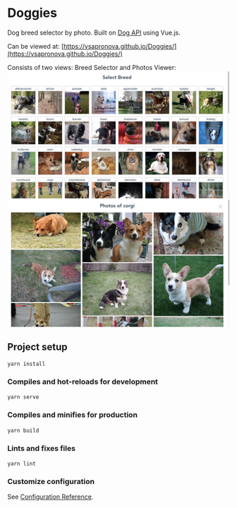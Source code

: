 # Doggies

Dog breed selector by photo. Built on [Dog API](https://dog.ceo/dog-api/) using Vue.js.

Can be viewed at: [https://vsapronova.github.io/Doggies/](https://vsapronova.github.io/Doggies/)

Consists of two views: Breed Selector and Photos Viewer:
![Selector Screenshot](screenshots/Selector.png)
![Photos Screenshot](screenshots/Photos.png)

## Project setup
```
yarn install
```

### Compiles and hot-reloads for development
```
yarn serve
```

### Compiles and minifies for production
```
yarn build
```

### Lints and fixes files
```
yarn lint
```

### Customize configuration
See [Configuration Reference](https://cli.vuejs.org/config/).
